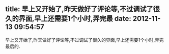 title: 早上又开始了,昨天做好了评论等,不过调试了很久的界面,早上还需要1个小时,弄完最
date: 2012-11-13 09:54:57
---

早上又开始了,昨天做好了评论等,不过调试了很久的界面,早上还需要1个小时,弄完最后的.
